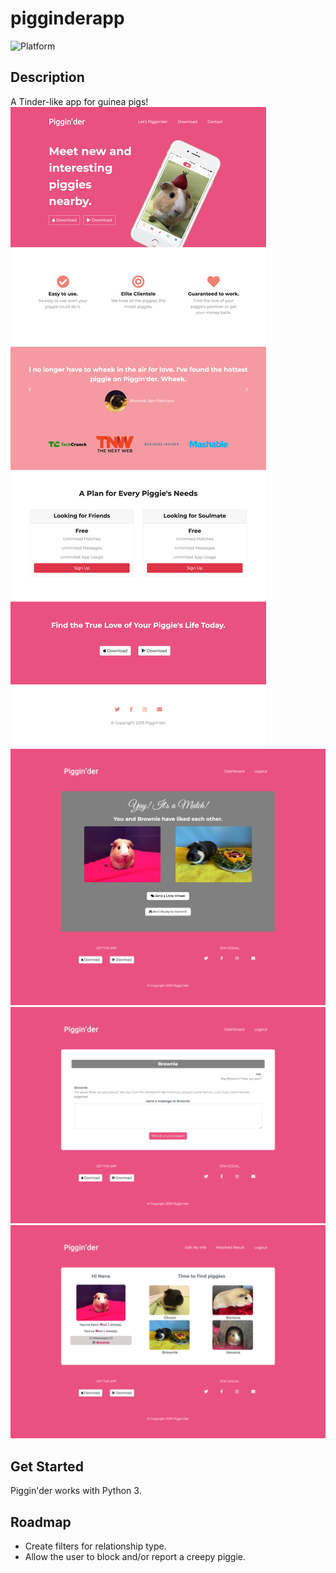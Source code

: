 # pigginderapp
![Platform](https://img.shields.io/badge/django-green)

## Description
A Tinder-like app for guinea pigs!
![Landing](/pigginder_img/1.png)
![Pick](/pigginder_img/4.png)
![Message](/pigginder_img/5.png)
![Updated_Dashboard](/pigginder_img/3-1.png)

## Get Started
Piggin'der works with Python 3.

## Roadmap
* Create filters for relationship type.
* Allow the user to block and/or report a creepy piggie.
